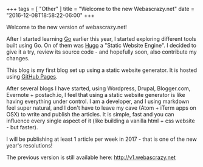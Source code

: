 +++
tags = [ "Other" ]
title = "Welcome to the new Webascrazy.net"
date = "2016-12-08T18:58:22-06:00"
+++

Welcome to the new version of webascrazy.net!

After I started learning [Go](https://golang.org/) earlier this year, I started exploring different tools built using Go. On of them was [Hugo](https://gohugo.io/) a "Static Website Engine". I decided to give it a try, review its source code - and hopefully soon, also contribute my changes.

This blog is my first blog set up using a static website generator. It is hosted using [GitHub Pages](https://pages.github.com/).

After several blogs I have started, using Wordpress, Drupal, Blogger.com, Evernote + postach.io, I feel that using a static website generator is like having everything under control. I am a developer, and I using markdown feel super natural, and I don't have to leave my cave (Atom + iTerm apps on OSX) to write and publish the articles. It is simple, fast and you can influence every single aspect of it (like building a vanilla html + css website - but faster).

I will be publishing at least 1 article per week in 2017 - that is one of the new year's resolutions!

The previous version is still available here: http://v1.webascrazy.net
